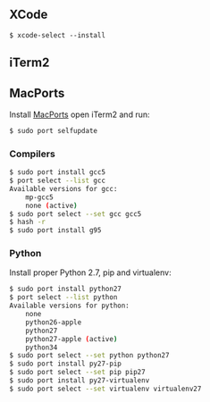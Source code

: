 ## XCode
```
$ xcode-select --install
```
## iTerm2

## MacPorts
Install [MacPorts](https://www.macports.org) open iTerm2 and run:
```bash
$ sudo port selfupdate
```

### Compilers
```bash
$ sudo port install gcc5
$ port select --list gcc
Available versions for gcc:
	mp-gcc5
	none (active)
$ sudo port select --set gcc gcc5
$ hash -r
$ sudo port install g95
```

### Python
Install proper Python 2.7, pip and virtualenv:
```bash
$ sudo port install python27
$ port select --list python
Available versions for python:
	none
	python26-apple
	python27
	python27-apple (active)
	python34
$ sudo port select --set python python27
$ sudo port install py27-pip
$ sudo port select --set pip pip27
$ sudo port install py27-virtualenv
$ sudo port select --set virtualenv virtualenv27
```
